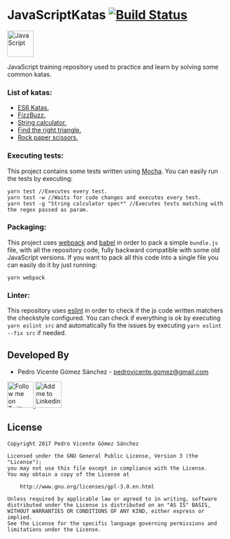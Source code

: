 # JavaScriptKatas [![Build Status](https://travis-ci.org/pedrovgs/JavaScriptKatas.svg?branch=master)](https://travis-ci.org/pedrovgs/JavaScriptKatas)

<img alt="JavaScript" src="https://upload.wikimedia.org/wikipedia/commons/thumb/9/99/Unofficial_JavaScript_logo_2.svg/240px-Unofficial_JavaScript_logo_2.svg.png" height="60"/>

JavaScript training repository used to practice and learn by solving some common katas.

### List of katas:

* [ES6 Katas.](http://es6katas.org/)
* [FizzBuzz.](http://codingdojo.org/KataFizzBuzz/)
* [String calculator.](http://osherove.com/tdd-kata-1/)
* [Find the right triangle.](https://gist.github.com/pedrovgs/32189838165fbe5c9e773ede534b97f4)
* [Rock paper scissors.](http://agilekatas.co.uk/katas/RockPaperScissors-Kata) 
### Executing tests:

This project contains some tests written using [Mocha](https://mochajs.org/). You can easily run the tests by executing:

```
yarn test //Executes every test.
yarn test -w //Waits for code changes and executes every test.
yarn test -g "String calculator spec*" //Executes tests matching with the regex passed as param.
```

### Packaging:

This project uses [webpack](https://webpack.js.org) and [babel](https://babeljs.io) in order to pack a simple ``bundle.js`` file, with all the repository code, fully backward compatible with some old JavaScript versions. If you want to pack all this code into a single file you can easily do it by just running:

```
yarn webpack
```

### Linter:

This repository uses [eslint]() in order to check if the js code written matchers the checkstyle configured. You can check if everything is ok by executing ``yarn eslint src`` and automatically fix the issues by executing ``yarn eslint --fix src`` if needed.

Developed By
------------

* Pedro Vicente Gómez Sánchez - <pedrovicente.gomez@gmail.com>

<a href="https://twitter.com/pedro_g_s">
  <img alt="Follow me on Twitter" src="https://image.freepik.com/iconos-gratis/twitter-logo_318-40209.jpg" height="60" width="60"/>
</a>
<a href="https://es.linkedin.com/in/pedrovgs">
  <img alt="Add me to Linkedin" src="https://image.freepik.com/iconos-gratis/boton-del-logotipo-linkedin_318-84979.png" height="60" width="60"/>
</a>

License
-------

    Copyright 2017 Pedro Vicente Gómez Sánchez

    Licensed under the GNU General Public License, Version 3 (the "License");
    you may not use this file except in compliance with the License.
    You may obtain a copy of the License at

        http://www.gnu.org/licenses/gpl-3.0.en.html

    Unless required by applicable law or agreed to in writing, software
    distributed under the License is distributed on an "AS IS" BASIS,
    WITHOUT WARRANTIES OR CONDITIONS OF ANY KIND, either express or implied.
    See the License for the specific language governing permissions and
    limitations under the License.